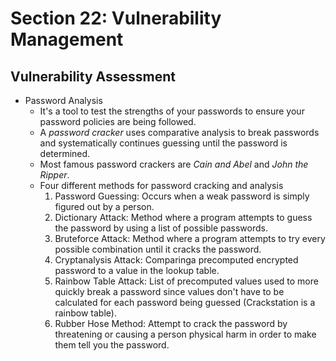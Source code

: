 # Section 22: Vulnerability Management  


## Vulnerability Assessment  

* Password Analysis  
  * It's a tool to test the strengths of your passwords to ensure your password policies are being followed.
  * A *password cracker* uses comparative analysis to break passwords and systematically continues guessing until the password is determined.
  * Most famous password crackers are *Cain and Abel* and *John the Ripper*.
  * Four different methods for password cracking and analysis  
    1. Password Guessing: Occurs when a weak password is simply figured out by a person.  
    2. Dictionary Attack: Method where a program attempts to guess the password by using a list of possible passwords.
    3. Bruteforce Attack: Method where a program attempts to try every possible combination until it cracks the password.  
    4. Cryptanalysis Attack: Comparinga precomputed encrypted password to a value in the lookup table.  
    5. Rainbow Table Attack: List of precomputed values used to more quickly break a password since values don't have to be calculated for each password being guessed (Crackstation is a rainbow table).
    6. Rubber Hose Method: Attempt to crack the password by threatening or causing a person physical harm in order to make them tell you the password.

